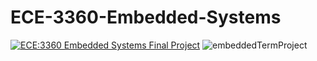 # ECE-3360-Embedded-Systems

[![ECE:3360 Embedded Systems Final Project](https://img.youtube.com/vi/3bBKS6gVzPI/0.jpg)](https://www.youtube.com/watch?v=3bBKS6gVzPI)
![embeddedTermProject](https://github.com/Nick-Hageman/ECE-3360-Embedded-Systems/assets/91749467/fe6d91f3-a177-45ee-913d-7f325c2dc55f)
